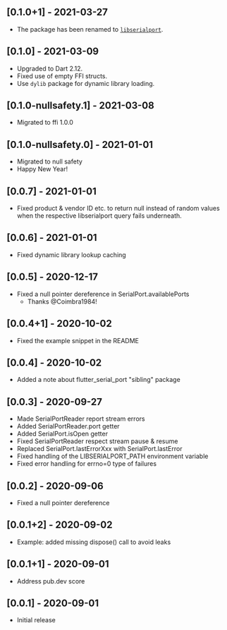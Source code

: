 ## [0.1.0+1] - 2021-03-27

* The package has been renamed to [`libserialport`](https://pub.dev/packages/libserialport).

## [0.1.0] - 2021-03-09

* Upgraded to Dart 2.12.
* Fixed use of empty FFI structs.
* Use `dylib` package for dynamic library loading.

## [0.1.0-nullsafety.1] - 2021-03-08

* Migrated to ffi 1.0.0

## [0.1.0-nullsafety.0] - 2021-01-01

* Migrated to null safety
* Happy New Year!

## [0.0.7] - 2021-01-01

* Fixed product & vendor ID etc. to return null instead of random
  values when the respective libserialport query fails underneath.

## [0.0.6] - 2021-01-01

* Fixed dynamic library lookup caching

## [0.0.5] - 2020-12-17

* Fixed a null pointer dereference in SerialPort.availablePorts
  - Thanks @Coimbra1984!

## [0.0.4+1] - 2020-10-02

* Fixed the example snippet in the README

## [0.0.4] - 2020-10-02

* Added a note about flutter_serial_port "sibling" package

## [0.0.3] - 2020-09-27

* Made SerialPortReader report stream errors
* Added SerialPortReader.port getter
* Added SerialPort.isOpen getter
* Fixed SerialPortReader respect stream pause & resume
* Replaced SerialPort.lastErrorXxx with SerialPort.lastError
* Fixed handling of the LIBSERIALPORT_PATH environment variable
* Fixed error handling for errno=0 type of failures

## [0.0.2] - 2020-09-06

* Fixed a null pointer dereference

## [0.0.1+2] - 2020-09-02

* Example: added missing dispose() call to avoid leaks

## [0.0.1+1] - 2020-09-01

* Address pub.dev score

## [0.0.1] - 2020-09-01

* Initial release
